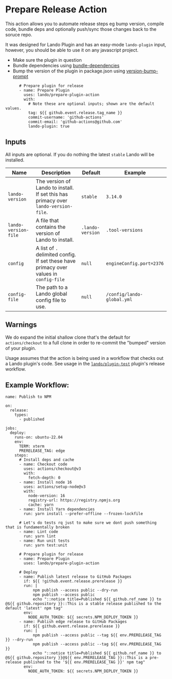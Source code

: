 # Prepare Release Action

This action allows you to automate release steps eg bump version, compile code, bundle deps and optionally push/sync those changes back to the soruce repo.

It was designed for Lando Plugin and has an easy-mode `lando-plugin` input, however, you should be able to use it on any javascript project.

- Make sure the plugin in question
- Bundle dependencies using [bundle-dependencies](https://www.npmjs.com/package/bundle-dependencies)
- Bump the version of the plugin in package.json using [version-bump-prompt](https://www.npmjs.com/package/version-bump-prompt)

```
      # Prepare plugin for release
      - name: Prepare Plugin
        uses: lando/prepare-plugin-action
        with:
          # Note these are optional inputs; shown are the default values.
          tag: ${{ github.event.release.tag_name }}
          commit-username: 'github-actions'
          commit-email: 'github-actions@github.com'
          lando-plugin: true
```


## Inputs

All inputs are optional. If you do nothing the latest `stable` Lando will be installed.

| Name | Description | Default | Example |
|---|---|---|---|
| `lando-version` | The version of Lando to install. If set this has primacy over `lando-version-file`. | `stable` | `3.14.0` |
| `lando-version-file` | A file that contains the version of Lando to install. | `.lando-version` | `.tool-versions` |
| `config` | A list of `.` delimited config. If set these have primacy over values in `config-file` | `null` | `engineConfig.port=2376` |
| `config-file` | The path to a Lando global config file to use. | `null` | `/config/lando-global.yml` |

## Warnings

We do expand the initial shallow clone that's the default for `actions/checkout` to a full clone in order to re-commit the "bumped" version of your plugin.

Usage assumes that the action is being used in a workflow that checks out a Lando plugin's code. See usage in the [`lando/plugin-test`](https://github.com/lando/plugin-test/blob/main/.github/workflows/release.yml) plugin's release workflow.

## Example Workflow:

```
name: Publish to NPM

on:
  release:
    types:
      - published

jobs:
  deploy:
    runs-on: ubuntu-22.04
    env:
      TERM: xterm
      PRERELEASE_TAG: edge
    steps:
      # Install deps and cache
      - name: Checkout code
        uses: actions/checkout@v3
        with:
          fetch-depth: 0
      - name: Install node 16
        uses: actions/setup-node@v3
        with:
          node-version: 16
          registry-url: https://registry.npmjs.org
          cache: yarn
      - name: Install Yarn dependencies
        run: yarn install --prefer-offline --frozen-lockfile

      # Let's do tests rq just to make sure we dont push something that is fundamentally broken
      - name: Lint code
        run: yarn lint
      - name: Run unit tests
        run: yarn test:unit

      # Prepare plugin for release
      - name: Prepare Plugin
        uses: lando/prepare-plugin-action

      # Deploy
      - name: Publish latest release to GitHub Packages
        if: ${{ !github.event.release.prerelease }}
        run: |
            npm publish --access public --dry-run
            npm publish --access public
            echo "::notice title=Published ${{ github.ref_name }} to @${{ github.repository }}::This is a stable release published to the default 'latest' npm tag"
        env:
          NODE_AUTH_TOKEN: ${{ secrets.NPM_DEPLOY_TOKEN }}
      - name: Publish edge release to GitHub Packages
        if: ${{ github.event.release.prerelease }}
        run: |
            npm publish --access public --tag ${{ env.PRERELEASE_TAG }} --dry-run
            npm publish --access public --tag ${{ env.PRERELEASE_TAG }}
            echo "::notice title=Published ${{ github.ref_name }} to @${{ github.repository }}@${{ env.PRERELEASE_TAG }}::This is a pre-release published to the '${{ env.PRERELEASE_TAG }}' npm tag"
        env:
          NODE_AUTH_TOKEN: ${{ secrets.NPM_DEPLOY_TOKEN }}
```

